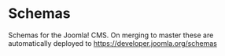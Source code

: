 Schemas
=======

Schemas for the Joomla! CMS. On merging to master these are automatically deployed to https://developer.joomla.org/schemas

